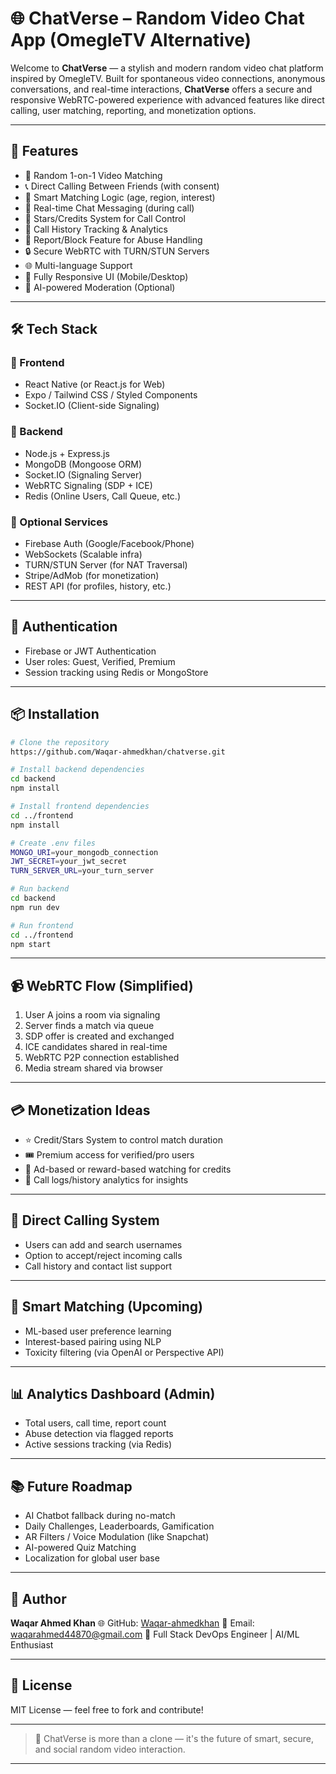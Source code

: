 # 🌐 ChatVerse – Random Video Chat App (OmegleTV Alternative)

Welcome to **ChatVerse** — a stylish and modern random video chat platform inspired by OmegleTV. Built for spontaneous video connections, anonymous conversations, and real-time interactions, **ChatVerse** offers a secure and responsive WebRTC-powered experience with advanced features like direct calling, user matching, reporting, and monetization options.

---

## 🚀 Features

* 🔄 Random 1-on-1 Video Matching
* 📞 Direct Calling Between Friends (with consent)
* 🧠 Smart Matching Logic (age, region, interest)
* 📩 Real-time Chat Messaging (during call)
* 💫 Stars/Credits System for Call Control
* 🧾 Call History Tracking & Analytics
* 🛑 Report/Block Feature for Abuse Handling
* 🔒 Secure WebRTC with TURN/STUN Servers
* 🌐 Multi-language Support
* 📱 Fully Responsive UI (Mobile/Desktop)
* 🧠 AI-powered Moderation (Optional)

---

## 🛠️ Tech Stack

### 🔹 Frontend

* React Native (or React.js for Web)
* Expo / Tailwind CSS / Styled Components
* Socket.IO (Client-side Signaling)

### 🔹 Backend

* Node.js + Express.js
* MongoDB (Mongoose ORM)
* Socket.IO (Signaling Server)
* WebRTC Signaling (SDP + ICE)
* Redis (Online Users, Call Queue, etc.)

### 🔹 Optional Services

* Firebase Auth (Google/Facebook/Phone)
* WebSockets (Scalable infra)
* TURN/STUN Server (for NAT Traversal)
* Stripe/AdMob (for monetization)
* REST API (for profiles, history, etc.)

---

## 🔐 Authentication

* Firebase or JWT Authentication
* User roles: Guest, Verified, Premium
* Session tracking using Redis or MongoStore

---

## 📦 Installation

```bash
# Clone the repository
https://github.com/Waqar-ahmedkhan/chatverse.git

# Install backend dependencies
cd backend
npm install

# Install frontend dependencies
cd ../frontend
npm install

# Create .env files
MONGO_URI=your_mongodb_connection
JWT_SECRET=your_jwt_secret
TURN_SERVER_URL=your_turn_server

# Run backend
cd backend
npm run dev

# Run frontend
cd ../frontend
npm start
```

---

## 📹 WebRTC Flow (Simplified)

1. User A joins a room via signaling
2. Server finds a match via queue
3. SDP offer is created and exchanged
4. ICE candidates shared in real-time
5. WebRTC P2P connection established
6. Media stream shared via browser

---

## 💳 Monetization Ideas

* ⭐ Credit/Stars System to control match duration
* 🎟️ Premium access for verified/pro users
* 🎯 Ad-based or reward-based watching for credits
* 🧾 Call logs/history analytics for insights

---

## 💬 Direct Calling System

* Users can add and search usernames
* Option to accept/reject incoming calls
* Call history and contact list support

---

## 🧠 Smart Matching (Upcoming)

* ML-based user preference learning
* Interest-based pairing using NLP
* Toxicity filtering (via OpenAI or Perspective API)

---

## 📊 Analytics Dashboard (Admin)

* Total users, call time, report count
* Abuse detection via flagged reports
* Active sessions tracking (via Redis)

---

## 📚 Future Roadmap

* AI Chatbot fallback during no-match
* Daily Challenges, Leaderboards, Gamification
* AR Filters / Voice Modulation (like Snapchat)
* AI-powered Quiz Matching
* Localization for global user base

---

## 👤 Author

**Waqar Ahmed Khan**
🌐 GitHub: [Waqar-ahmedkhan](https://github.com/Waqar-ahmedkhan)
📧 Email: [waqarahmed44870@gmail.com](mailto:waqarahmed44870@gmail.com)
🔧 Full Stack DevOps Engineer | AI/ML Enthusiast

---

## 📄 License

MIT License — feel free to fork and contribute!

---

> 🎥 ChatVerse is more than a clone — it's the future of smart, secure, and social random video interaction.

---
